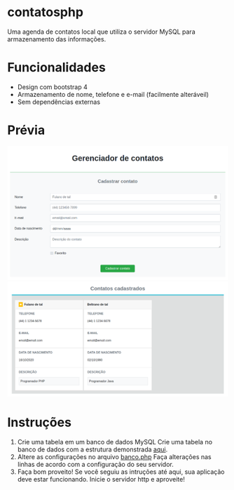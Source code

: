 # contatosphp
Uma agenda de contatos local que utiliza o servidor MySQL para armazenamento das informações.

# Funcionalidades
- Design com bootstrap 4
- Armazenamento de nome, telefone e e-mail (facilmente alteráveil)
- Sem dependências externas

# Prévia 
![image-1](screenshots/screenshot-1.png)
![image-2](screenshots/screenshot-2.png)

# Instruções

1. Crie uma tabela em um banco de dados MySQL
Crie uma tabela no banco de dados com a estrutura demonstrada [aqui](tabela_contatos.sql).
2. Altere as configurações no arquivo [banco.php](banco.php)
Faça alterações nas linhas de acordo com a configuração do seu servidor.
3. Faça bom proveito!
Se você seguiu as intruções até aqui, sua aplicação deve estar funcionando. Inicie o servidor http e aproveite!